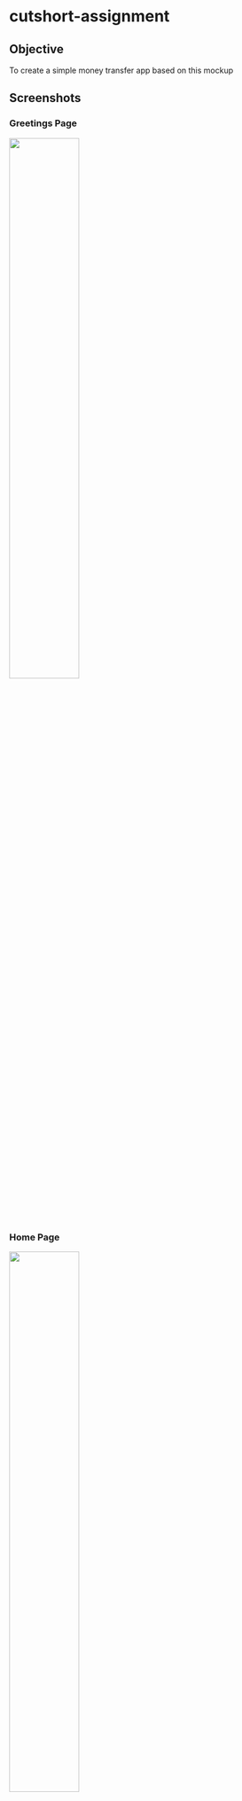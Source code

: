 # cutshort-assignment
## Objective
To create a simple money transfer app based on this mockup

## Screenshots

### Greetings Page
<img src="https://user-images.githubusercontent.com/93985338/196784595-ff216f8a-adb7-4add-8e09-b5c4a36403a9.png" height=50%>

### Home Page
<img src="https://user-images.githubusercontent.com/93985338/196784641-0c4f6e3f-70c8-4b75-8400-ea615b0d38b3.png" height=50%>

### Money Request
<img src="https://user-images.githubusercontent.com/93985338/196784666-c1092e6a-769d-4527-b431-77c469f03d86.png" height=50%>

### SearchRecipient
<img src="https://user-images.githubusercontent.com/93985338/196784737-72c29f8a-ded0-4706-b783-40fff4a2cecd.png" height=50%>
